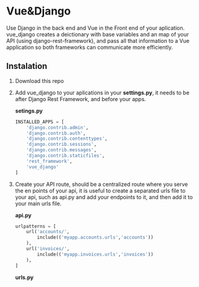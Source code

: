 # Vue&Django

Use Django in the back end and Vue in the Front end of your aplication. vue_django creates a deictionary with base variables and an map of your API (using django-rest-framework), and pass all that information to a Vue application  so both frameworks can communicate more efficiently. 

## Instalation

1. Download this repo

2. Add vue_django to your aplications in your **settings.py**, it needs to be after  Django Rest Framework, and before your apps.

   **setings.py**

   ```python
   INSTALLED_APPS = [
       'django.contrib.admin',
       'django.contrib.auth',
       'django.contrib.contenttypes',
       'django.contrib.sessions',
       'django.contrib.messages',
       'django.contrib.staticfiles',
       'rest_framework',
       'vue_django'
   ]
   ```

3. Create your API route,  should be a centralized route where you serve the en points of your api, it is useful to create a separated urls file to your api, such as api.py and add your endpoints to it, and then add it to your main urls file.

   **api.py**

   ```python
   urlpatterns = [
       url('accounts/',
           include(('myapp.accounts.urls','accounts'))
       ),    
       url('invoices/',
           include(('myapp.invoices.urls','invoices'))
       ),
   ]
   ```

    **urls.py**